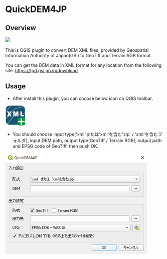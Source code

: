 # QuickDEM4JP

## Overview
![](./docs/img/1.gif)

This is QGIS plugin to convert DEM XML files, provided by Geospatial Information Authority of Japan(GSI) to GeoTiff and Terrain RGB format.

You can get the DEM data in XML format for any location from the following site. https://fgd.gsi.go.jp/download

## Usage

- After install this plugin, you can choose below icon on QGIS toolbar.

![](./icon.png)

- You should choose input type('xml'または'xml'を含む'zip' / 'xml'を含むフォルダ), input DEM path, output type(GeoTiff / Terrain RGB), output path and EPSG code of GeoTiff, then push OK.

![](./docs/img/1.png)